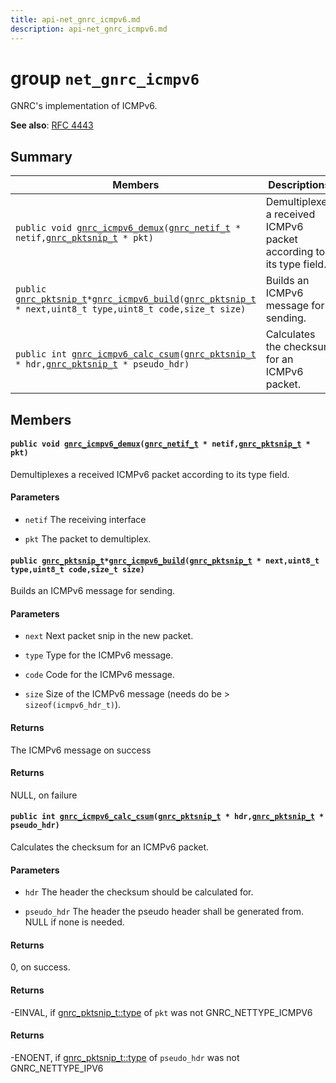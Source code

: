 ```yaml
---
title: api-net_gnrc_icmpv6.md
description: api-net_gnrc_icmpv6.md
---
```

# group `net_gnrc_icmpv6` 

GNRC's implementation of ICMPv6.

**See also**: [RFC 4443 ](https://tools.ietf.org/html/rfc4443)

## Summary

 Members                        | Descriptions                                
--------------------------------|---------------------------------------------
`public void `[`gnrc_icmpv6_demux`](#group__net__gnrc__icmpv6_1ga1d1a5415c1369015b67679e79ea381a9)`(`[`gnrc_netif_t`](./doc/starlight-docs/src/content/docs/apidoc/api-net_gnrc_netif.md#structgnrc__netif__t)` * netif,`[`gnrc_pktsnip_t`](./doc/starlight-docs/src/content/docs/apidoc/api-undefined.md#group__net__gnrc__pkt_1ga961e6ea05309a3d69a4d96f4a2dedb63)` * pkt)`            | Demultiplexes a received ICMPv6 packet according to its type field.
`public `[`gnrc_pktsnip_t`](./doc/starlight-docs/src/content/docs/apidoc/api-undefined.md#group__net__gnrc__pkt_1ga961e6ea05309a3d69a4d96f4a2dedb63)` * `[`gnrc_icmpv6_build`](#group__net__gnrc__icmpv6_1ga2ff42b9dc90107b6f5711c35d41a7609)`(`[`gnrc_pktsnip_t`](./doc/starlight-docs/src/content/docs/apidoc/api-undefined.md#group__net__gnrc__pkt_1ga961e6ea05309a3d69a4d96f4a2dedb63)` * next,uint8_t type,uint8_t code,size_t size)`            | Builds an ICMPv6 message for sending.
`public int `[`gnrc_icmpv6_calc_csum`](#group__net__gnrc__icmpv6_1ga0bfe3a1fce76419cd4a3018850e77ee7)`(`[`gnrc_pktsnip_t`](./doc/starlight-docs/src/content/docs/apidoc/api-undefined.md#group__net__gnrc__pkt_1ga961e6ea05309a3d69a4d96f4a2dedb63)` * hdr,`[`gnrc_pktsnip_t`](./doc/starlight-docs/src/content/docs/apidoc/api-undefined.md#group__net__gnrc__pkt_1ga961e6ea05309a3d69a4d96f4a2dedb63)` * pseudo_hdr)`            | Calculates the checksum for an ICMPv6 packet.

## Members

#### `public void `[`gnrc_icmpv6_demux`](#group__net__gnrc__icmpv6_1ga1d1a5415c1369015b67679e79ea381a9)`(`[`gnrc_netif_t`](./doc/starlight-docs/src/content/docs/apidoc/api-net_gnrc_netif.md#structgnrc__netif__t)` * netif,`[`gnrc_pktsnip_t`](./doc/starlight-docs/src/content/docs/apidoc/api-undefined.md#group__net__gnrc__pkt_1ga961e6ea05309a3d69a4d96f4a2dedb63)` * pkt)` 

Demultiplexes a received ICMPv6 packet according to its type field.

#### Parameters
* `netif` The receiving interface 

* `pkt` The packet to demultiplex.

#### `public `[`gnrc_pktsnip_t`](./doc/starlight-docs/src/content/docs/apidoc/api-undefined.md#group__net__gnrc__pkt_1ga961e6ea05309a3d69a4d96f4a2dedb63)` * `[`gnrc_icmpv6_build`](#group__net__gnrc__icmpv6_1ga2ff42b9dc90107b6f5711c35d41a7609)`(`[`gnrc_pktsnip_t`](./doc/starlight-docs/src/content/docs/apidoc/api-undefined.md#group__net__gnrc__pkt_1ga961e6ea05309a3d69a4d96f4a2dedb63)` * next,uint8_t type,uint8_t code,size_t size)` 

Builds an ICMPv6 message for sending.

#### Parameters
* `next` Next packet snip in the new packet. 

* `type` Type for the ICMPv6 message. 

* `code` Code for the ICMPv6 message. 

* `size` Size of the ICMPv6 message (needs do be > `sizeof(icmpv6_hdr_t)`).

#### Returns
The ICMPv6 message on success 

#### Returns
NULL, on failure

#### `public int `[`gnrc_icmpv6_calc_csum`](#group__net__gnrc__icmpv6_1ga0bfe3a1fce76419cd4a3018850e77ee7)`(`[`gnrc_pktsnip_t`](./doc/starlight-docs/src/content/docs/apidoc/api-undefined.md#group__net__gnrc__pkt_1ga961e6ea05309a3d69a4d96f4a2dedb63)` * hdr,`[`gnrc_pktsnip_t`](./doc/starlight-docs/src/content/docs/apidoc/api-undefined.md#group__net__gnrc__pkt_1ga961e6ea05309a3d69a4d96f4a2dedb63)` * pseudo_hdr)` 

Calculates the checksum for an ICMPv6 packet.

#### Parameters
* `hdr` The header the checksum should be calculated for. 

* `pseudo_hdr` The header the pseudo header shall be generated from. NULL if none is needed.

#### Returns
0, on success. 

#### Returns
-EINVAL, if [gnrc_pktsnip_t::type](./doc/starlight-docs/src/content/docs/apidoc/api-net_gnrc_pkt.md#structgnrc__pktsnip_1a8362d0e56cfabedcf51459377c58db59) of `pkt` was not GNRC_NETTYPE_ICMPV6 

#### Returns
-ENOENT, if [gnrc_pktsnip_t::type](./doc/starlight-docs/src/content/docs/apidoc/api-net_gnrc_pkt.md#structgnrc__pktsnip_1a8362d0e56cfabedcf51459377c58db59) of `pseudo_hdr` was not GNRC_NETTYPE_IPV6

